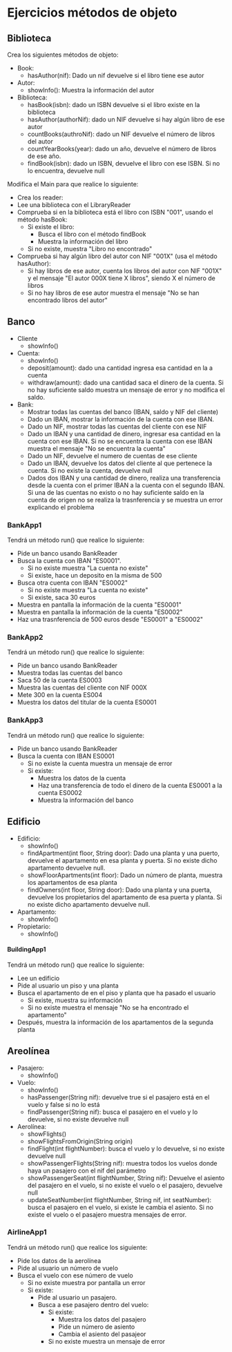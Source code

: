 # Ejercicios métodos de objeto

## Biblioteca

Crea los siguientes métodos de objeto:

* Book:
  * hasAuthor(nif): Dado un nif devuelve si el libro tiene ese autor
* Autor:
  * showInfo(): Muestra la información del autor
* Biblioteca:
  * hasBook(isbn): dado un ISBN devuelve si el libro existe en la biblioteca
  * hasAuthor(authorNif): dado un NIF devuelve si hay algún libro de ese autor
  * countBooks(authroNif): dado un NIF devuelve el número de libros del autor
  * countYearBooks(year): dado un año, devuelve el número de libros de ese año.
  * findBook(isbn): dado un ISBN, devuelve el libro con ese ISBN. Si no lo encuentra, devuelve null

Modifica el Main para que realice lo siguiente:

* Crea los reader:
* Lee una biblioteca con el LibraryReader
* Comprueba si en la biblioteca está el libro  con ISBN "001", usando el método hasBook:
  * Si existe el libro:
    * Busca el libro con el método findBook
    * Muestra la información del libro
  * Si no existe,  muestra "Libro no encontrado"
* Comprueba si hay algún libro del autor con NIF "001X" (usa el método hasAuthor):
  * Si hay libros de ese autor, cuenta los libros del autor con NIF "001X" y el mensaje "El autor 000X tiene X libros", siendo X el número de libros
  * Si no hay libros de ese autor muestra el mensaje "No se han encontrado libros del autor"

## Banco

* Cliente
  * showInfo()
* Cuenta:
  * showInfo()
  * deposit(amount): dado una cantidad ingresa esa cantidad en la a cuenta
  * withdraw(amount): dado una cantidad saca el dinero de la cuenta. Si no hay suficiente saldo muestra un mensaje de error y no modifica el saldo.
* Bank:
  * Mostrar todas las cuentas del banco (IBAN, saldo y NIF del cliente)
  * Dado un IBAN, mostrar la información de la cuenta con ese IBAN.
  * Dado un NIF, mostrar todas las cuentas del cliente con ese NIF
  * Dado un IBAN y una cantidad de dinero, ingresar esa cantidad en la cuenta con ese IBAN. Si no se encuentra la cuenta con ese IBAN muestra el mensaje "No se encuentra la cuenta"
  * Dado un NIF, devuelve el numero de cuentas de ese cliente
  * Dado un IBAN, devuelve los datos del cliente al que pertenece la cuenta. Si no existe la cuenta, devuelve null
  * Dados dos IBAN y una cantidad de dinero, realiza una transferencia desde la cuenta con el primer IBAN a la cuenta con el segundo IBAN. Si una de las cuentas no existo o no hay suficiente saldo en la cuenta de origen no se realiza la trasnferencia y se muestra un error explicando el problema

### BankApp1

Tendrá un método run() que realice lo siguiente:

* Pide un banco usando BankReader
* Busca la cuenta con IBAN "ES0001".
  * Si no existe muestra "La cuenta no existe"
  * Si existe, hace un deposito en la misma de 500
* Busca otra cuenta con IBAN "ES0002"
  * Si no existe muestra "La cuenta no existe"
  * Si existe, saca 30 euros
* Muestra en pantalla la información de la cuenta "ES0001"
* Muestra en pantalla la información de la cuenta "ES0002"
* Haz una trasnferencia de 500 euros desde "ES0001" a "ES0002"

### BankApp2

Tendrá un método run() que realice lo siguiente:

* Pide un banco usando BankReader
* Muestra todas las cuentas del banco
* Saca 50 de la cuenta ES0003
* Muestra las cuentas del cliente con NIF 000X
* Mete 300 en la cuenta ES004
* Muestra los datos del titular de la cuenta ES0001

### BankApp3

Tendrá un método run() que realice lo siguiente:

* Pide un banco usando BankReader
* Busca la cuenta con IBAN ES0001
  * Si no existe la cuenta muestra un mensaje de error
  * Si existe:
    * Muestra los datos de la cuenta
    * Haz una transferencia de todo el dinero de la cuenta ES0001 a la cuenta ES0002
    * Muestra la información del banco

## Edificio

* Edificio:
  * showInfo()
  * findApartment(int floor, String door): Dado una planta y una puerto, devuelve el apartamento en esa planta y puerta. Si no existe dicho apartamento devuelve null.
  * showFloorApartments(int floor): Dado un número de planta, muestra los apartamentos de esa planta
  * findOwners(int floor, String door): Dado una planta y una puerta, devuelve los propietarios del apartamento de esa puerta y planta. Si no existe dicho apartamento devuelve null.
* Apartamento:
  * showInfo()
* Propietario:
  * showInfo()

#### BuildingApp1

Tendrá un método run() que realice lo siguiente:

* Lee un edificio&#x20;
* Pide al usuario un piso y una planta
* Busca el apartamento de en el piso y planta que ha pasado el usuario
  * Si existe, muestra su información
  * Si no existe muestra el mensaje "No se ha encontrado el apartamento"
* Después, muestra la información de los apartamentos de la segunda planta

## Areolínea

* Pasajero:
  * showInfo()
* Vuelo:
  * showInfo()
  * hasPassenger(String nif): devuelve true si el pasajero está en el vuelo y false si no lo está
  * findPassenger(String nif): busca el pasajero en el vuelo y lo devuelve, si no existe devuelve null
* Aerolínea:
  * showFlights()
  * showFlightsFromOrigin(String origin)
  * findFlight(int flightNumber): busca el vuelo y lo devuelve, si no existe devuelve null
  * showPassengerFlights(String nif): muestra todos los vuelos donde haya un pasajero con el nif del parámetro
  * showPassengerSeat(int flightNumber, String nif): Devuelve el asiento del pasajero en el vuelo, si no existe el vuelo o el pasajero, devuelve null
  * updateSeatNumber(int flightNumber, String nif, int seatNumber): busca el pasajero en el vuelo, si existe le cambia el asiento. Si no existe el vuelo o el pasajero muestra mensajes de error.

### AirlineApp1

Tendrá un método run() que realice los siguiente:

* Pide los datos de la aerolínea
* Pide al usuario un número de vuelo
* Busca el vuelo con ese número de vuelo
  * Si no existe muestra por pantalla un error
  * Si existe:
    * Pide al usuario un pasajero.
    * Busca a ese pasajero dentro del vuelo:
      * Si existe:
        * Muestra los datos del pasajero
        * Pide un número de asiento
        * Cambia el asiento del pasajeor
      * Si no existe muestra un mensaje de error
